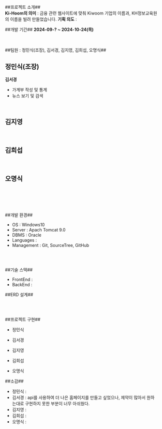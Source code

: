 ##프로젝트 소개##  
**Ki-Hoom의 의미** : 금융 관련 웹사이트에 맞춰 Kiwoom 기업의 이름과, KH정보교육원의 이름을 빌려 만들었습니다.
**기획 의도** : 


##개발 기간##
**2024-09-? ~ 2024-10-24(목)**



<br /><br />
##팀원 : 정민식(조장), 김서경, 김지영, 김희섭, 오명식##
<br />

**정민식(조장)**
- 
  
**김서경**
- 가계부 작성 및 통계
- 뉴스 보기 및 검색
<br />

**김지영**
-  
<br />

**김희섭**
- 
<br />

**오명식**
-
<br />


<br /><br />

##개발 환경##
* OS : Windows10
* Server : Apach Tomcat 9.0
* DBMS : Oracle
* Languages : 
* Management : Git, SourceTree, GitHub

<br /><br />

##기술 스택##
- FrontEnd :
- BackEnd :


##ERD 설계##


<br /><br />

##프로젝트 구현##
* 정민식

* 김서경

* 김지영

* 김희섭

* 오명식









##소감##
* 정민식 :
* 김서경 : api를 사용하여 더 나은 홈페이지를 만들고 싶었으나, 제약이 많아서 원하는대로 구현하지 못한 부분이 너무 아쉬웠다. 
* 김지영 :
* 김희섭 :
* 오명식 : 





